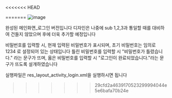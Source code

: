 <<<<<<< HEAD

=======
![image](https://github.com/user-attachments/assets/128fb57e-be5d-444e-865d-e1b9f75d1fc8)


완성된 메인화면_로그인 버전입니다
디자인은 나중에 sub 1,2,3과 통일할 때를 대비하여 건들지 않았으며 후에 더욱 추가할 예정입니다

비밀번호를 입력할 시, 현재 입력된 비밀번호가 표시되며, 초기 비밀번호는 임의로 1234 로 설정되어 있는 상태입니다
틀린 비밀번호를 입력할 시 "비밀번호가 틀렸습니다." 라는 문구가 뜨며, 
옳은 비밀번호를 입력할 시 "로그인이 완료되었습니다."라는 문구가 뜨도록 설걔하였습니다 

실행파일은 res_layout_activity_login.xml을 실행하시면 됩니다
>>>>>>> 29cfd2a4639170523299994044e5e6bafa70b24e
